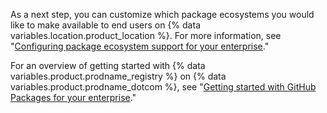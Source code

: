 As a next step, you can customize which package ecosystems you would like to make available to end users on {% data variables.location.product_location %}. For more information, see "[Configuring package ecosystem support for your enterprise](/admin/packages/configuring-package-ecosystem-support-for-your-enterprise)."

For an overview of getting started with {% data variables.product.prodname_registry %} on {% data variables.product.prodname_dotcom %}, see "[Getting started with GitHub Packages for your enterprise](/admin/packages/getting-started-with-github-packages-for-your-enterprise)."
